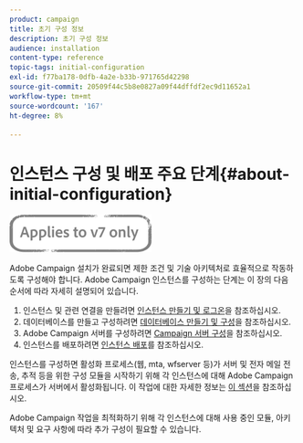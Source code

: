 ```yaml
---
product: campaign
title: 초기 구성 정보
description: 초기 구성 정보
audience: installation
content-type: reference
topic-tags: initial-configuration
exl-id: f77ba178-0dfb-4a2e-b33b-971765d42298
source-git-commit: 20509f44c5b8e0827a09f44dffdf2ec9d11652a1
workflow-type: tm+mt
source-wordcount: '167'
ht-degree: 8%

---
```


# 인스턴스 구성 및 배포 주요 단계{#about-initial-configuration}

![](../../assets/v7-only.svg)

Adobe Campaign 설치가 완료되면 제한 조건 및 기술 아키텍처로 효율적으로 작동하도록 구성해야 합니다. Adobe Campaign 인스턴스를 구성하는 단계는 이 장의 다음 순서에 따라 자세히 설명되어 있습니다.

1. 인스턴스 및 관련 연결을 만들려면 [인스턴스 만들기 및 로그온](../../installation/using/creating-an-instance-and-logging-on.md)을 참조하십시오.
1. 데이터베이스를 만들고 구성하려면 [데이터베이스 만들기 및 구성](../../installation/using/creating-and-configuring-the-database.md)을 참조하십시오.
1. Adobe Campaign 서버를 구성하려면 [Campaign 서버 구성](../../installation/using/configuring-campaign-server.md)을 참조하십시오.
1. 인스턴스를 배포하려면 [인스턴스 배포](../../installation/using/deploying-an-instance.md)를 참조하십시오.

인스턴스를 구성하면 활성화 프로세스(웹, mta, wfserver 등)가 서버 및 전자 메일 전송, 추적 등을 위한 구성 모듈을 시작하기 위해 각 인스턴스에 대해 Adobe Campaign 프로세스가 서버에서 활성화됩니다. 이 작업에 대한 자세한 정보는 [이 섹션](../../installation/using/configuring-campaign-server.md#enabling-processes)을 참조하십시오.

Adobe Campaign 작업을 최적화하기 위해 각 인스턴스에 대해 사용 중인 모듈, 아키텍처 및 요구 사항에 따라 추가 구성이 필요할 수 있습니다.
